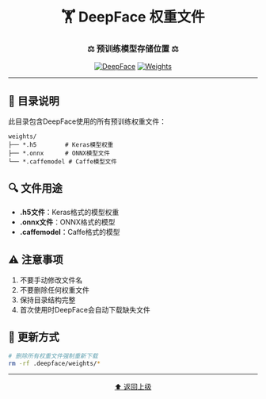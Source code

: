 <div align="center">

# 🏋️ DeepFace 权重文件

<h3>⚖️ 预训练模型存储位置 ⚖️</h3>

[![DeepFace](https://img.shields.io/badge/DeepFace-0.0.79-blue.svg)](https://github.com/serengil/deepface)
[![Weights](https://img.shields.io/badge/Weights-Pretrained-orange.svg)](https://github.com/serengil/deepface/releases)

</div>

---

## 📂 目录说明

此目录包含DeepFace使用的所有预训练权重文件：

```
weights/
├── *.h5        # Keras模型权重
├── *.onnx      # ONNX模型文件
└── *.caffemodel # Caffe模型文件
```

## 🔍 文件用途

- **.h5文件**：Keras格式的模型权重
- **.onnx文件**：ONNX格式的模型
- **.caffemodel**：Caffe格式的模型

## ⚠️ 注意事项

1. 不要手动修改文件名
2. 不要删除任何权重文件
3. 保持目录结构完整
4. 首次使用时DeepFace会自动下载缺失文件

## 🔄 更新方式

```bash
# 删除所有权重文件强制重新下载
rm -rf .deepface/weights/*
```

---

<div align="center">

[⬆️ 返回上级](../README.md)

</div>
